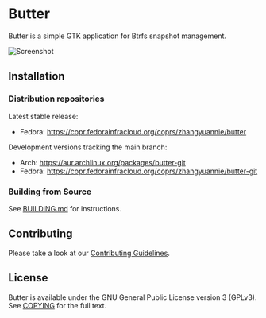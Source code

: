 # Butter

Butter is a simple GTK application for Btrfs snapshot management.

![Screenshot](https://znie.org/images/butter/screenshot.png)

## Installation

### Distribution repositories

Latest stable release:

- Fedora: https://copr.fedorainfracloud.org/coprs/zhangyuannie/butter

Development versions tracking the main branch:

- Arch: https://aur.archlinux.org/packages/butter-git
- Fedora: https://copr.fedorainfracloud.org/coprs/zhangyuannie/butter-git

### Building from Source

See [BUILDING.md](BUILDING.md) for instructions.

## Contributing

Please take a look at our [Contributing Guidelines](CONTRIBUTING.md).

## License

Butter is available under the GNU General Public License version 3 (GPLv3). See [COPYING](COPYING) for the full text.
